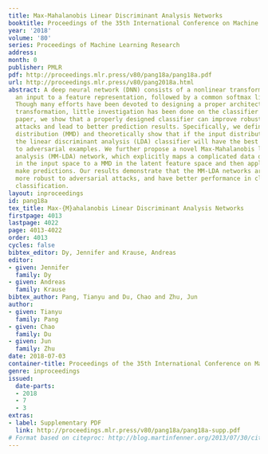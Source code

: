 ```yaml
---
title: Max-Mahalanobis Linear Discriminant Analysis Networks
booktitle: Proceedings of the 35th International Conference on Machine Learning
year: '2018'
volume: '80'
series: Proceedings of Machine Learning Research
address: 
month: 0
publisher: PMLR
pdf: http://proceedings.mlr.press/v80/pang18a/pang18a.pdf
url: http://proceedings.mlr.press/v80/pang2018a.html
abstract: A deep neural network (DNN) consists of a nonlinear transformation from
  an input to a feature representation, followed by a common softmax linear classifier.
  Though many efforts have been devoted to designing a proper architecture for nonlinear
  transformation, little investigation has been done on the classifier part. In this
  paper, we show that a properly designed classifier can improve robustness to adversarial
  attacks and lead to better prediction results. Specifically, we define a Max-Mahalanobis
  distribution (MMD) and theoretically show that if the input distributes as a MMD,
  the linear discriminant analysis (LDA) classifier will have the best robustness
  to adversarial examples. We further propose a novel Max-Mahalanobis linear discriminant
  analysis (MM-LDA) network, which explicitly maps a complicated data distribution
  in the input space to a MMD in the latent feature space and then applies LDA to
  make predictions. Our results demonstrate that the MM-LDA networks are significantly
  more robust to adversarial attacks, and have better performance in class-biased
  classification.
layout: inproceedings
id: pang18a
tex_title: Max-{M}ahalanobis Linear Discriminant Analysis Networks
firstpage: 4013
lastpage: 4022
page: 4013-4022
order: 4013
cycles: false
bibtex_editor: Dy, Jennifer and Krause, Andreas
editor:
- given: Jennifer
  family: Dy
- given: Andreas
  family: Krause
bibtex_author: Pang, Tianyu and Du, Chao and Zhu, Jun
author:
- given: Tianyu
  family: Pang
- given: Chao
  family: Du
- given: Jun
  family: Zhu
date: 2018-07-03
container-title: Proceedings of the 35th International Conference on Machine Learning
genre: inproceedings
issued:
  date-parts:
  - 2018
  - 7
  - 3
extras:
- label: Supplementary PDF
  link: http://proceedings.mlr.press/v80/pang18a/pang18a-supp.pdf
# Format based on citeproc: http://blog.martinfenner.org/2013/07/30/citeproc-yaml-for-bibliographies/
---
```

